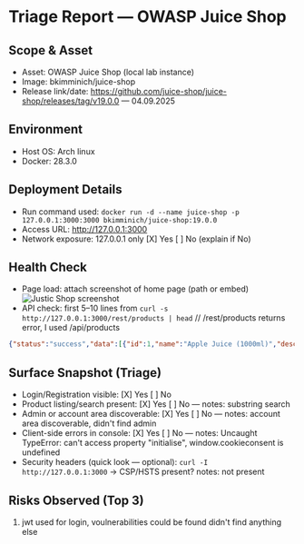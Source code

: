 # Triage Report — OWASP Juice Shop

## Scope & Asset
- Asset: OWASP Juice Shop (local lab instance)
- Image: bkimminich/juice-shop
- Release link/date: https://github.com/juice-shop/juice-shop/releases/tag/v19.0.0 — 04.09.2025

## Environment
- Host OS: Arch linux
- Docker: 28.3.0

## Deployment Details
- Run command used: `docker run -d --name juice-shop -p 127.0.0.1:3000:3000 bkimminich/juice-shop:19.0.0`
- Access URL: http://127.0.0.1:3000
- Network exposure: 127.0.0.1 only [X] Yes  [ ] No  (explain if No)

## Health Check
- Page load: attach screenshot of home page (path or embed)
![Justic Shop screenshot](/JuiceShop.png?raw=true "Juice Shop screenshot")
- API check: first 5–10 lines from `curl -s http://127.0.0.1:3000/rest/products | head` // /rest/products returns error, I used /api/products
```json
{"status":"success","data":[{"id":1,"name":"Apple Juice (1000ml)","description":"The all-time classic.","price":1.99,"deluxePrice":0.99,"image":"apple_juice.jpg","createdAt":"2025-09-12T12:00:56.851Z","updatedAt":"2025-09-12T12:00:56.851Z","deletedAt":null},{"id":2,"name":"Orange Juice (1000ml)","description":"Made from oranges hand-picked by Uncle Dittmeyer.","price":2.99,"deluxePrice":2.49,"image":"orange_juice.jpg","createdAt":"2025-09-12T12:00:56.851Z","updatedAt":"2025-09-12T12:00:56.851Z","deletedAt":null},{"id":3,"name":"Eggfruit Juice (500ml)","description":"Now with even more exotic flavour.","price":8.99,"deluxePrice":8.99,"image":"eggfruit_juice.jpg","createdAt":"2025-09-12T12:00:56.851Z","updatedAt":"2025-09-12T12:00:56.851Z","deletedAt":null},{"id":4,"name":"Raspberry Juice (1000ml)","description":"Made from blended Raspberry Pi, water and sugar.","price":4.99,"deluxePrice":4.99,"image":"raspberry_juice.jpg","createdAt":"2025-09-12T12:00:56.851Z","updatedAt":"2025-09-12T12:00:56.851Z","deletedAt":null},{"id":5,"name":"Lemon Juice (500ml)","description":"Sour but full of vitamins.","price":2.99,"deluxePrice":1.99,"image":"lemon_juice.jpg","createdAt":"2025-09-12T12:00:56.852Z","updatedAt":"2025-09-12T12:00:56.852Z","deletedAt":null},{"id":6,"name":"Banana Juice (1000ml)","description":"Monkeys love it the most.","price":1.99,"deluxePrice":1.99,"image":"banana_juice.jpg","createdAt":"2025-09-12T12:00:56.852Z","updatedAt":"2025-09-12T12:00:56.852Z","deletedAt":null},{"id":7,"name":"OWASP Juice Shop T-Shirt","description":"Real fans wear it 24/7!","price":22.49,"deluxePrice":22.49,"image":"fan_shirt.jpg","createdAt":"2025-09-12T12:00:56.852Z","updatedAt":"2025-09-12T12:00:56.852Z","deletedAt":null},{"id":8,"name":"OWASP Juice Shop CTF Girlie-Shirt","description":"For serious Capture-the-Flag heroines only!","price":22.49,"deluxePrice":22.49,"image":"fan_girlie.jpg","createdAt":"2025-09-12T12:00:56.852Z","updatedAt":"2025-09-12T12:00:56.852Z","deletedAt":null},{"id":9,"name":"OWASP SSL Advanced Forensic Tool (O-Saft)","description":"O-Saft is an easy to use tool to show information about SSL certificate and tests the SSL connection according given list of ciphers and various SSL configurations. <a href=\"https://www.owasp.org/index.php/O-Saft\" target=\"_blank\">More...</a>","price":0.01,"deluxePrice":0.01,"image":"orange_juice.jpg","createdAt":"2025-09-12T12:00:56.853Z","updatedAt":"2025-09-12T12:00:56.853Z","deletedAt":null},
```

## Surface Snapshot (Triage)
- Login/Registration visible:  [X] Yes  [ ] No
- Product listing/search present: [X] Yes  [ ] No — notes: substring search
- Admin or account area discoverable: [X] Yes  [ ] No — notes: account area discoverable, didn't find admin
- Client-side errors in console: [X] Yes  [ ] No — notes: Uncaught TypeError: can't access property "initialise", window.cookieconsent is undefined
- Security headers (quick look — optional): `curl -I http://127.0.0.1:3000` → CSP/HSTS present? notes: not present

## Risks Observed (Top 3)
1) jwt used for login, voulnerabilities could be found
didn't find anything else
